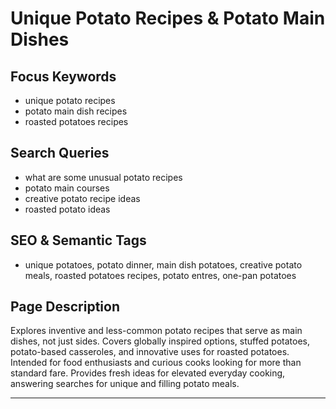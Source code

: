 # Unique Potato Recipes & Potato Main Dishes

## Focus Keywords
- unique potato recipes
- potato main dish recipes
- roasted potatoes recipes

## Search Queries
- what are some unusual potato recipes
- potato main courses
- creative potato recipe ideas
- roasted potato ideas

## SEO & Semantic Tags
- unique potatoes, potato dinner, main dish potatoes, creative potato meals, roasted potatoes recipes, potato entres, one-pan potatoes

## Page Description
Explores inventive and less-common potato recipes that serve as main dishes, not just sides. Covers globally inspired options, stuffed potatoes, potato-based casseroles, and innovative uses for roasted potatoes. Intended for food enthusiasts and curious cooks looking for more than standard fare. Provides fresh ideas for elevated everyday cooking, answering searches for unique and filling potato meals.

---